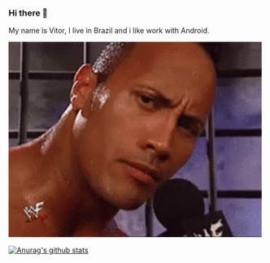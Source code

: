 ### Hi there 👋

My name is Vitor, I live in Brazil and i like work with Android.

![](therock.gif)

[![Anurag's github stats](https://github-readme-stats.vercel.app/api?username=vitor00almei)](https://github.com/anuraghazra/github-readme-stats)

<!--
**vitor00almei/vitor00almei** is a ✨ _special_ ✨ repository because its `README.md` (this file) appears on your GitHub profile.

Here are some ideas to get you started:

- 🔭 I’m currently working on ...
- 🌱 I’m currently learning ...
- 👯 I’m looking to collaborate on ...
- 🤔 I’m looking for help with ...
- 💬 Ask me about ...
- 📫 How to reach me: ...
- 😄 Pronouns: ...
- ⚡ Fun fact: ...
-->
